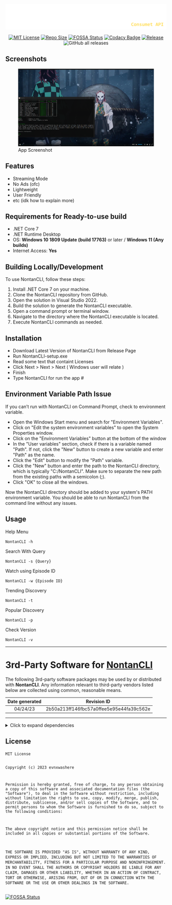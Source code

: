 <p><img src="https://raw.githubusercontent.com/evnx32/NontanCLI/main/Image/logo_nontan.png" alt="Logo"></p>

<p align="center"><a href="https://choosealicense.com/licenses/mit/"><img src="https://img.shields.io/bower/l/Mi"
      alt="MIT License" /></a>
  <a href="https://img.shields.io/github/repo-size/evnx32/NontanCLI"><img
      src="https://img.shields.io/github/repo-size/evnx32/NontanCLI" alt="Repo Size" /></a>
  <a href="https://app.fossa.com/projects/git%2Bgithub.com%2Fevnx32%2FNontanCLI?ref=badge_shield"><img
      src="https://app.fossa.com/api/projects/git%2Bgithub.com%2Fevnx32%2FNontanCLI.svg?type=shield"
      alt="FOSSA Status" /></a>
  <a
    href="https://app.codacy.com/gh/evnx32/NontanCLI/dashboard?utm_source=gh&amp;utm_medium=referral&amp;utm_content=&amp;utm_campaign=Badge_grade"><img
      src="https://app.codacy.com/project/badge/Grade/23e02b33cf364d7190678d4958267375" alt="Codacy Badge"></a>
  <a href="https://img.shields.io/github/v/release/evnx32/NontanCLI"><img
      src="https://img.shields.io/github/v/release/evnx32/NontanCLI" alt="Release" /></a>
  <img alt="GitHub all releases" src="https://img.shields.io/github/downloads/evnx32/NontanCLI/total?color=fffffff">
</p>

<h2 id="screenshots">Screenshots</h2>
<figure>

  <img src="https://raw.githubusercontent.com/evnx32/NontanCLI/main/Image/Screenshot_8.png" alt="App Screenshot" />
  <figcaption aria-hidden="true">App Screenshot</figcaption>
</figure>
<h2 id="features">Features</h2>
<ul>
  <li>Streaming Mode</li>
  <li>No Ads (ofc)</li>
  <li>Lightweight</li>
  <li>User Friendly</li>
  <li>etc (idk how to explain more)</li>
</ul>

<h2 id="requirements-for-ready-to-use-build">Requirements for Ready-to-use build</h2>
<ul>
<li>.NET Core 7</li>
<li>.NET Runtime Desktop</li>
<li>OS: <strong>Windows 10 1809 Update (build 17763)</strong> or later / <strong>Windows 11 (Any builds)</strong></li>
<li>Internet Access: <strong>Yes</strong></li>
</ul>
<h2 id="building-locally-development">Building Locally/Development</h2>
<p>To use NontanCLI, follow these steps:</p>
<ol>
<li>Install .NET Core 7 on your machine.</li>
<li>Clone the NontanCLI repository from GitHub.</li>
<li>Open the solution in Visual Studio 2022.</li>
<li>Build the solution to generate the NontanCLI executable.</li>
<li>Open a command prompt or terminal window.</li>
<li>Navigate to the directory where the NontanCLI executable is located.</li>
<li>Execute NontanCLI commands as needed.</li>
</ol>



<h2 id="installation">Installation</h2>
<ul>
  <li>Download Latest Version of NontanCLI from Release Page</li>
  <li>Run NontanCLI-setup.exe</li>
  <li>Read some text that containt Licenses</li>
  <li>Click Next > Next > Next ( Windows user will relate )</li>
  <li>Finish</li>
  <li>Type NontanCLI for run the app #</li>
</ul>
<h2 id="installation">Environment Variable Path Issue</h2>
<p>If you can’t run with NontanCLI on Command Prompt, check to
  environment variable.</p>
<ul>
  <li>Open the Windows Start menu and search for "Environment Variables".</li>
  <li>Click on "Edit the system environment variables" to open the System Properties window.</li>
  <li>Click on the "Environment Variables" button at the bottom of the window</li>
  <li>In the "User variables" section, check if there is a variable named "Path". If not, click the "New" button to
    create a new variable and enter "Path" as the name.</li>
  <li>Click the "Edit" button to modify the "Path" variable.</li>
  <li>Click the "New" button and enter the path to the NontanCLI directory, which is typically "C:/NontanCLI". Make sure
    to separate the new path from the existing paths with a semicolon (;).</li>
  <li>Click "OK" to close all the windows.
  </li>
</ul>
<p>Now the NontanCLI directory should be added to your system's PATH environment variable. You should be able to run
  NontanCLI from the command line without any issues.
</p>
<h2 id="usage">Usage</h2>
<p>Help Menu</p>
<pre><code class="lang-bash"><span class="hljs-attribute">NontanCLI -h</span>
</code></pre>
<p>Search With Query</p>
<pre><code class="lang-bash">NontanCLI <span class="hljs-_">-s</span> {Query}
</code></pre>
<p>Watch using Episode ID</p>
<pre><code class="lang-bash"><span class="hljs-attribute">NontanCLI</span> -w {<span class="hljs-attribute">Episode</span> ID}
</code></pre>
<p>Trending Discovery</p>
<pre><code class="lang-bash"><span class="hljs-attribute">NontanCLI -t</span>
</code></pre>
<p>Popular Discovery</p>
<pre><code class="lang-bash"><span class="hljs-attribute">NontanCLI -p</span>
</code></pre>
<p>Check Version</p>
<pre><code class="lang-bash"><span class="hljs-attribute">NontanCLI -v</span>
</code></pre>

<hr>
<h1 id="3rd-party-software-for-nontancli-">3rd-Party Software for <a href="">NontanCLI</a></h1>
<p>The following 3rd-party software packages may be used by or distributed with <strong>NontanCLI</strong>. Any
  information relevant to third-party vendors listed below are collected using common, reasonable means.</p>
<table>
  <thead>
    <tr>
      <th style="text-align:center">Date generated</th>
      <th style="text-align:center">Revision ID</th>
    </tr>
  </thead>
  <tbody>
    <tr>
      <td style="text-align:center">04/24/23</td>
      <td style="text-align:center">2b50a213ff146fbc57a0ffee5e95e44fa39c562e</td>
    </tr>
  </tbody>
</table>
<hr>

<details>
  <summary>Click to expand dependencies</summary>
  <h2 id="dependencies">Dependencies</h2>
<h3 id="-aspnetcore-proxy-4-4-0-https-github-com-twitchax-aspnetcore-proxy-"><a href="https://github.com/twitchax/aspnetcore.proxy">AspNetCore.Proxy (4.4.0)</a></h3>
<h4 id="declared-licenses">Declared Licenses</h4>
<h4 id="other-licenses">Other Licenses</h4>
<hr>
<h3 id="-newtonsoft-json-13-0-3-https-www-newtonsoft-com-json-"><a href="https://www.newtonsoft.com/json">Newtonsoft.Json (13.0.3)</a></h3>
<h4 id="declared-licenses">Declared Licenses</h4>
<p>MIT</p>
<pre><code>The MIT License (MIT)

Copyright (c) 2007 James Newton-King

Permission is hereby granted, free of charge, to any person obtaining a copy of
this software and associated documentation files (the "Software"), to deal in
the Software without restriction, including without limitation the rights to
<span class="hljs-keyword">use</span>, copy, <span class="hljs-keyword">modify</span>, <span class="hljs-keyword">merge</span>, publish, <span class="hljs-keyword">distribute</span>, sublicense, <span class="hljs-keyword">and</span>/<span class="hljs-keyword">or</span> sell copies <span class="hljs-keyword">of</span>
the Software, <span class="hljs-keyword">and</span> <span class="hljs-keyword">to</span> permit persons <span class="hljs-keyword">to</span> whom the Software <span class="hljs-keyword">is</span> furnished <span class="hljs-keyword">to</span> <span class="hljs-keyword">do</span> so,
subject <span class="hljs-keyword">to</span> the <span class="hljs-keyword">following</span> conditions:

The above copyright <span class="hljs-keyword">notice</span> <span class="hljs-keyword">and</span> this permission <span class="hljs-keyword">notice</span> shall be included <span class="hljs-keyword">in</span> all
copies <span class="hljs-keyword">or</span> substantial portions <span class="hljs-keyword">of</span> the Software.

THE SOFTWARE <span class="hljs-keyword">IS</span> PROVIDED <span class="hljs-string">"AS IS"</span>, <span class="hljs-keyword">WITHOUT</span> WARRANTY <span class="hljs-keyword">OF</span> <span class="hljs-keyword">ANY</span> KIND, EXPRESS <span class="hljs-keyword">OR</span>
IMPLIED, <span class="hljs-keyword">INCLUDING</span> BUT <span class="hljs-keyword">NOT</span> LIMITED <span class="hljs-keyword">TO</span> THE WARRANTIES <span class="hljs-keyword">OF</span> MERCHANTABILITY, FITNESS
<span class="hljs-keyword">FOR</span> A PARTICULAR PURPOSE <span class="hljs-keyword">AND</span> NONINFRINGEMENT. <span class="hljs-keyword">IN</span> <span class="hljs-keyword">NO</span> <span class="hljs-keyword">EVENT</span> SHALL THE <span class="hljs-keyword">AUTHORS</span> <span class="hljs-keyword">OR</span>
COPYRIGHT HOLDERS BE LIABLE <span class="hljs-keyword">FOR</span> <span class="hljs-keyword">ANY</span> CLAIM, DAMAGES <span class="hljs-keyword">OR</span> OTHER LIABILITY, WHETHER
<span class="hljs-keyword">IN</span> AN <span class="hljs-keyword">ACTION</span> <span class="hljs-keyword">OF</span> CONTRACT, TORT <span class="hljs-keyword">OR</span> OTHERWISE, ARISING <span class="hljs-keyword">FROM</span>, <span class="hljs-keyword">OUT</span> <span class="hljs-keyword">OF</span> <span class="hljs-keyword">OR</span> <span class="hljs-keyword">IN</span>
<span class="hljs-keyword">CONNECTION</span> <span class="hljs-keyword">WITH</span> THE SOFTWARE <span class="hljs-keyword">OR</span> THE <span class="hljs-keyword">USE</span> <span class="hljs-keyword">OR</span> OTHER DEALINGS <span class="hljs-keyword">IN</span> THE SOFTWARE.
</code></pre><h4 id="other-licenses">Other Licenses</h4>
<hr>
<h3 id="-protobuf-net-3-2-16-https-github-com-protobuf-net-protobuf-net-"><a href="https://github.com/protobuf-net/protobuf-net">protobuf-net (3.2.16)</a></h3>
<h4 id="declared-licenses">Declared Licenses</h4>
<p>Apache-2.0</p>
<pre><code>Copyright  See https://github.com/protobuf-net/protobuf-net&lt;/copyright&gt;

Licensed under the Apache License, Version <span class="hljs-number">2.0</span> (the <span class="hljs-string">"License"</span>);
you may <span class="hljs-keyword">not</span> <span class="hljs-keyword">use</span> this <span class="hljs-keyword">file</span> except <span class="hljs-keyword">in</span> compliance <span class="hljs-keyword">with</span> the License.
You may obtain a copy <span class="hljs-keyword">of</span> the License at

http://www.apache.org/licenses/LICENSE-<span class="hljs-number">2.0</span>

Unless required by applicable law <span class="hljs-keyword">or</span> agreed <span class="hljs-keyword">to</span> <span class="hljs-keyword">in</span> writing, software
distributed under the License <span class="hljs-keyword">is</span> distributed <span class="hljs-keyword">on</span> an <span class="hljs-string">"AS IS"</span> BASIS,
WITHOUT WARRANTIES <span class="hljs-keyword">OR</span> CONDITIONS <span class="hljs-keyword">OF</span> ANY KIND, either express <span class="hljs-keyword">or</span> implied.

See the License <span class="hljs-keyword">for</span> the specific language governing permissions <span class="hljs-keyword">and</span> limitations under the License.
</code></pre><h4 id="other-licenses">Other Licenses</h4>
<hr>
<h3 id="-restsharp-110-2-0-https-restsharp-dev-"><a href="https://restsharp.dev/">RestSharp (110.2.0)</a></h3>
<h4 id="declared-licenses">Declared Licenses</h4>
<p>Apache-2.0</p>
<pre><code>Copyright 2023, RestSharp Contributors

Licensed under the Apache License, Version 2.0 (the "License");
you may not <span class="hljs-keyword">use</span> this <span class="hljs-keyword">file</span> <span class="hljs-keyword">except</span> <span class="hljs-keyword">in</span> compliance <span class="hljs-keyword">with</span> the License.
You may obtain a copy <span class="hljs-keyword">of</span> the License <span class="hljs-keyword">at</span>

<span class="hljs-keyword">http</span>://www.apache.org/licenses/LICENSE<span class="hljs-number">-2.0</span>

Unless <span class="hljs-keyword">required</span> <span class="hljs-keyword">by</span> applicable law <span class="hljs-keyword">or</span> agreed <span class="hljs-keyword">to</span> <span class="hljs-keyword">in</span> writing, software
<span class="hljs-keyword">distributed</span> <span class="hljs-keyword">under</span> the License <span class="hljs-keyword">is</span> <span class="hljs-keyword">distributed</span> <span class="hljs-keyword">on</span> an <span class="hljs-string">"AS IS"</span> BASIS,
<span class="hljs-keyword">WITHOUT</span> WARRANTIES <span class="hljs-keyword">OR</span> CONDITIONS <span class="hljs-keyword">OF</span> <span class="hljs-keyword">ANY</span> KIND, either express <span class="hljs-keyword">or</span> implied.

See the License <span class="hljs-keyword">for</span> the specific <span class="hljs-keyword">language</span> governing permissions <span class="hljs-keyword">and</span> limitations <span class="hljs-keyword">under</span> the License.
</code></pre><h4 id="other-licenses">Other Licenses</h4>
<hr>
<h3 id="-sevenzipextractor-1-0-17-https-github-com-adoconnection-sevenzipextractor-"><a href="https://github.com/adoconnection/SevenZipExtractor">SevenZipExtractor (1.0.17)</a></h3>
<h4 id="declared-licenses">Declared Licenses</h4>
<h4 id="other-licenses">Other Licenses</h4>
<hr>
<h3 id="-spectre-console-0-46-0-https-github-com-spectreconsole-spectre-console-"><a href="https://github.com/spectreconsole/spectre.console">Spectre.Console (0.46.0)</a></h3>
<h4 id="declared-licenses">Declared Licenses</h4>
<p>MIT</p>
<pre><code>Copyright (c)  Patrik Svensson, Phil Scott, Nils Andresen&lt;/copyright&gt;
Permission <span class="hljs-keyword">is</span> hereby granted, free <span class="hljs-keyword">of</span> charge, <span class="hljs-keyword">to</span> any person obtaining a copy
<span class="hljs-keyword">of</span> this software <span class="hljs-keyword">and</span> associated documentation files (the <span class="hljs-string">"Software"</span>), <span class="hljs-keyword">to</span> deal
<span class="hljs-keyword">in</span> the Software without restriction, including without limitation the rights
<span class="hljs-keyword">to</span> <span class="hljs-keyword">use</span>, copy, modify, merge, publish, distribute, sublicense, <span class="hljs-keyword">and</span>/<span class="hljs-keyword">or</span> sell
copies <span class="hljs-keyword">of</span> the Software, <span class="hljs-keyword">and</span> <span class="hljs-keyword">to</span> permit persons <span class="hljs-keyword">to</span> whom the Software <span class="hljs-keyword">is</span>
furnished <span class="hljs-keyword">to</span> do so, subject <span class="hljs-keyword">to</span> the following conditions:

The above copyright notice <span class="hljs-keyword">and</span> this permission notice shall be included <span class="hljs-keyword">in</span> <span class="hljs-keyword">all</span>
copies <span class="hljs-keyword">or</span> substantial portions <span class="hljs-keyword">of</span> the Software.

THE SOFTWARE <span class="hljs-keyword">IS</span> PROVIDED <span class="hljs-string">"AS IS"</span>, WITHOUT WARRANTY <span class="hljs-keyword">OF</span> ANY KIND, EXPRESS <span class="hljs-keyword">OR</span>
IMPLIED, INCLUDING BUT <span class="hljs-keyword">NOT</span> LIMITED <span class="hljs-keyword">TO</span> THE WARRANTIES <span class="hljs-keyword">OF</span> MERCHANTABILITY,
FITNESS <span class="hljs-keyword">FOR</span> A PARTICULAR PURPOSE <span class="hljs-keyword">AND</span> NONINFRINGEMENT. <span class="hljs-keyword">IN</span> NO EVENT SHALL THE
AUTHORS <span class="hljs-keyword">OR</span> COPYRIGHT HOLDERS BE LIABLE <span class="hljs-keyword">FOR</span> ANY CLAIM, DAMAGES <span class="hljs-keyword">OR</span> OTHER
LIABILITY, WHETHER <span class="hljs-keyword">IN</span> AN ACTION <span class="hljs-keyword">OF</span> CONTRACT, TORT <span class="hljs-keyword">OR</span> OTHERWISE, ARISING FROM,
<span class="hljs-keyword">OUT</span> <span class="hljs-keyword">OF</span> <span class="hljs-keyword">OR</span> <span class="hljs-keyword">IN</span> CONNECTION <span class="hljs-keyword">WITH</span> THE SOFTWARE <span class="hljs-keyword">OR</span> THE <span class="hljs-keyword">USE</span> <span class="hljs-keyword">OR</span> OTHER DEALINGS <span class="hljs-keyword">IN</span> THE
SOFTWARE.
</code></pre><h4 id="other-licenses">Other Licenses</h4>
<hr>
<h3 id="-stackexchange-redis-2-6-96-https-stackexchange-github-io-stackexchange-redis-"><a href="https://stackexchange.github.io/StackExchange.Redis/">StackExchange.Redis (2.6.96)</a></h3>
<h4 id="declared-licenses">Declared Licenses</h4>
<p>MIT</p>
<pre><code>Copyright (c) <span class="hljs-number">2014</span> - <span class="hljs-number">2023</span> Stack Exchange, Inc.&lt;/copyright&gt;
Permission <span class="hljs-keyword">is</span> hereby granted, free <span class="hljs-keyword">of</span> charge, <span class="hljs-keyword">to</span> any person obtaining a copy
<span class="hljs-keyword">of</span> this software <span class="hljs-keyword">and</span> associated documentation files (the <span class="hljs-string">"Software"</span>), <span class="hljs-keyword">to</span> deal
<span class="hljs-keyword">in</span> the Software without restriction, including without limitation the rights
<span class="hljs-keyword">to</span> <span class="hljs-keyword">use</span>, copy, modify, merge, publish, distribute, sublicense, <span class="hljs-keyword">and</span>/<span class="hljs-keyword">or</span> sell
copies <span class="hljs-keyword">of</span> the Software, <span class="hljs-keyword">and</span> <span class="hljs-keyword">to</span> permit persons <span class="hljs-keyword">to</span> whom the Software <span class="hljs-keyword">is</span>
furnished <span class="hljs-keyword">to</span> do so, subject <span class="hljs-keyword">to</span> the following conditions:

The above copyright notice <span class="hljs-keyword">and</span> this permission notice shall be included <span class="hljs-keyword">in</span> <span class="hljs-keyword">all</span>
copies <span class="hljs-keyword">or</span> substantial portions <span class="hljs-keyword">of</span> the Software.

THE SOFTWARE <span class="hljs-keyword">IS</span> PROVIDED <span class="hljs-string">"AS IS"</span>, WITHOUT WARRANTY <span class="hljs-keyword">OF</span> ANY KIND, EXPRESS <span class="hljs-keyword">OR</span>
IMPLIED, INCLUDING BUT <span class="hljs-keyword">NOT</span> LIMITED <span class="hljs-keyword">TO</span> THE WARRANTIES <span class="hljs-keyword">OF</span> MERCHANTABILITY,
FITNESS <span class="hljs-keyword">FOR</span> A PARTICULAR PURPOSE <span class="hljs-keyword">AND</span> NONINFRINGEMENT. <span class="hljs-keyword">IN</span> NO EVENT SHALL THE
AUTHORS <span class="hljs-keyword">OR</span> COPYRIGHT HOLDERS BE LIABLE <span class="hljs-keyword">FOR</span> ANY CLAIM, DAMAGES <span class="hljs-keyword">OR</span> OTHER
LIABILITY, WHETHER <span class="hljs-keyword">IN</span> AN ACTION <span class="hljs-keyword">OF</span> CONTRACT, TORT <span class="hljs-keyword">OR</span> OTHERWISE, ARISING FROM,
<span class="hljs-keyword">OUT</span> <span class="hljs-keyword">OF</span> <span class="hljs-keyword">OR</span> <span class="hljs-keyword">IN</span> CONNECTION <span class="hljs-keyword">WITH</span> THE SOFTWARE <span class="hljs-keyword">OR</span> THE <span class="hljs-keyword">USE</span> <span class="hljs-keyword">OR</span> OTHER DEALINGS <span class="hljs-keyword">IN</span> THE
SOFTWARE.
</code></pre><h4 id="other-licenses">Other Licenses</h4>
<hr>

</details>


<h2 id="license">License</h2>
<pre><code>MIT License

Copyright (c) 2023 evnxwashere

Permission is hereby granted, free of charge, to any person obtaining a copy
of this software and associated documentation files (the &quot;Software&quot;), to deal
in the Software without restriction, including without limitation the rights
to use, copy, modify, merge, publish, distribute, sublicense, and/or sell
copies of the Software, and to permit persons to whom the Software is
furnished to do so, subject to the following conditions:

The above copyright notice and this permission notice shall be included in all
copies or substantial portions of the Software.

THE SOFTWARE IS PROVIDED &quot;AS IS&quot;, WITHOUT WARRANTY OF ANY KIND, EXPRESS OR
IMPLIED, INCLUDING BUT NOT LIMITED TO THE WARRANTIES OF MERCHANTABILITY,
FITNESS FOR A PARTICULAR PURPOSE AND NONINFRINGEMENT. IN NO EVENT SHALL THE
AUTHORS OR COPYRIGHT HOLDERS BE LIABLE FOR ANY CLAIM, DAMAGES OR OTHER
LIABILITY, WHETHER IN AN ACTION OF CONTRACT, TORT OR OTHERWISE, ARISING FROM,
OUT OF OR IN CONNECTION WITH THE SOFTWARE OR THE USE OR OTHER DEALINGS IN THE
SOFTWARE.</code></pre>
<p><a href="https://app.fossa.com/projects/git%2Bgithub.com%2Fevnx32%2FNontanCLI?ref=badge_large"><img
      src="https://app.fossa.com/api/projects/git%2Bgithub.com%2Fevnx32%2FNontanCLI.svg?type=large"
      alt="FOSSA Status" /></a></p>
